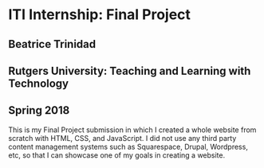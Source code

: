 # ITI Internship: Final Project
## Beatrice Trinidad
## Rutgers University: Teaching and Learning with Technology
## Spring 2018

This is my Final Project submission in which I created a whole website from scratch with HTML, CSS, and JavaScript. I did not use any third party content management systems such as Squarespace, Drupal, Wordpress, etc, so that I can showcase one of my goals in creating a website.
